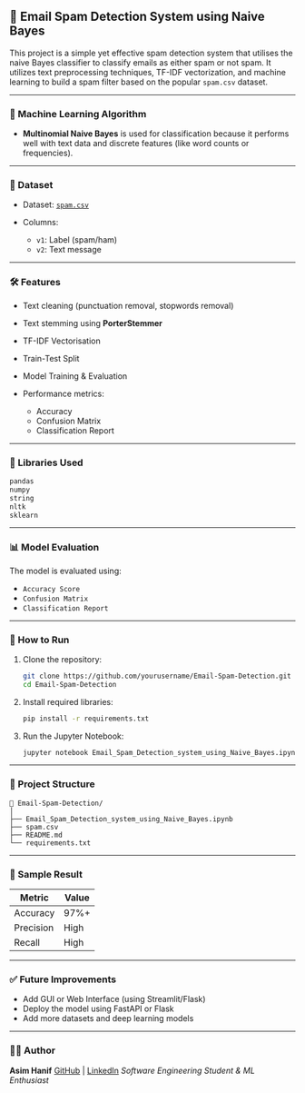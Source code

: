 ## 📧 Email Spam Detection System using Naive Bayes

This project is a simple yet effective spam detection system that utilises the naive Bayes classifier to classify emails as either spam or not spam. It utilizes text preprocessing techniques, TF-IDF vectorization, and machine learning to build a spam filter based on the popular `spam.csv` dataset.

---

### 🧠 Machine Learning Algorithm

* **Multinomial Naive Bayes** is used for classification because it performs well with text data and discrete features (like word counts or frequencies).

---

### 📂 Dataset

* Dataset: [`spam.csv`](https://www.kaggle.com/datasets/uciml/sms-spam-collection-dataset)
* Columns:

  * `v1`: Label (spam/ham)
  * `v2`: Text message

---

### 🛠️ Features

* Text cleaning (punctuation removal, stopwords removal)
* Text stemming using **PorterStemmer**
* TF-IDF Vectorisation
* Train-Test Split
* Model Training & Evaluation
* Performance metrics:

  * Accuracy
  * Confusion Matrix
  * Classification Report

---

### 🧪 Libraries Used

```python
pandas
numpy
string
nltk
sklearn
```

---

### 📊 Model Evaluation

The model is evaluated using:

* `Accuracy Score`
* `Confusion Matrix`
* `Classification Report`

---

### 📝 How to Run

1. Clone the repository:

   ```bash
   git clone https://github.com/yourusername/Email-Spam-Detection.git
   cd Email-Spam-Detection
   ```

2. Install required libraries:

   ```bash
   pip install -r requirements.txt
   ```

3. Run the Jupyter Notebook:

   ```bash
   jupyter notebook Email_Spam_Detection_system_using_Naive_Bayes.ipynb
   ```

---

### 📌 Project Structure

```
📁 Email-Spam-Detection/
│
├── Email_Spam_Detection_system_using_Naive_Bayes.ipynb
├── spam.csv
├── README.md
└── requirements.txt
```

---

### 🤖 Sample Result

| Metric    | Value |
| --------- | ----- |
| Accuracy  | 97%+  |
| Precision | High  |
| Recall    | High  |

---

### ✅ Future Improvements

* Add GUI or Web Interface (using Streamlit/Flask)
* Deploy the model using FastAPI or Flask
* Add more datasets and deep learning models

---

### 👨‍💻 Author

**Asim Hanif**
[GitHub](https://github.com/codedbyasim) | [LinkedIn](https://linkedin.com/in/masimhanif)
*Software Engineering Student & ML Enthusiast*

